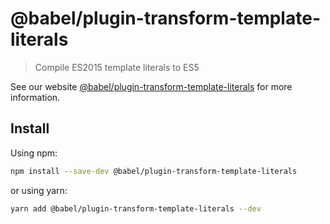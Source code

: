 # @babel/plugin-transform-template-literals

> Compile ES2015 template literals to ES5

See our website [@babel/plugin-transform-template-literals](https://babeljs.io/docs/en/babel-plugin-transform-template-literals) for more information.

## Install

Using npm:

```sh
npm install --save-dev @babel/plugin-transform-template-literals
```

or using yarn:

```sh
yarn add @babel/plugin-transform-template-literals --dev
```
